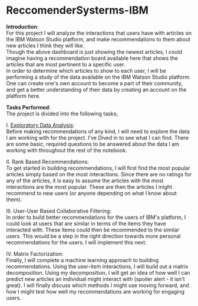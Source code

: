 # ReccomenderSysterms-IBM  

**Introduction**:  
For this project I will analyze the interactions that users have with articles on the IBM Watson Studio platform, and make recommendations to them about new articles I think they will like.  
Though the above dashboard is just showing the newest articles, I could imagine having a recommendation board available here that shows the articles that are most pertinent to a specific user.  
In order to determine which articles to show to each user, I will be performing a study of the data available on the IBM Watson Studio platform. One can create one's own account to become a part of their community, and get a better understanding of their data by creating an account on the platform here.

**Tasks Performed**:  
The project is divided into the following tasks;  

I. <u>Exploratory Data Analysis</u>:  
Before making recommendations of any kind, I will need to explore the data I am working with for the project. I've Dived in to see what I can find. There are some basic, required questions to be answered about the data I am working with throughout the rest of the notebook.

II. Rank Based Recommendations:  
To get started in building recommendations, I will first find the most popular articles simply based on the most interactions. Since there are no ratings for any of the articles, it is easy to assume the articles with the most interactions are the most popular. These are then the articles I might recommend to new users (or anyone depending on what I know about them).

III. User-User Based Collaborative Filtering:  
In order to build better recommendations for the users of IBM's platform, I could look at users that are similar in terms of the items they have interacted with. These items could then be recommended to the similar users. This would be a step in the right direction towards more personal recommendations for the users. I will implement this next.

IV. Matrix Factorization:  
Finally, I will complete a machine learning approach to building recommendations. Using the user-item interactions, I will build out a matrix decomposition. Using my decomposition, I will get an idea of how well I can predict new articles an individual might interact with (spoiler alert - it isn't great). I will finally discuss which methods I might use moving forward, and how I might test how well my recommendations are working for engaging users.
